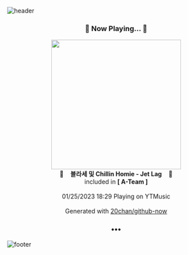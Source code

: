 ![header](https://capsule-render.vercel.app/api?type=wave&height=170&section=header&text=Hi.%20I'm%20SHIFT&fontColor=090707&fontAlignX=45&fontAlignY=65&fontSize=100)

<h3 align="center">🎵 Now Playing... 🎵</h3>
<p align="center">
  <a href="https://music.youtube.com/watch?v=fn_HXVNEFes">
    <img width="300" src="https://lh3.googleusercontent.com/dHLNnhNBM38-ahV6ffFIYq1WQKmSnFFn9xN9S52x7DwXK_KSete-mGwaBnZi47GCXdW2OTFmQE0d4Pc">
  </a>
  <br>
  🎵&nbsp&nbsp&nbsp <b>블라세 및 Chillin Homie - Jet Lag</b> &nbsp&nbsp&nbsp🎵
  <br>
  included in <b>[ A-Team ]</b>
  
  <br />
  <br />
  01/25/2023 18:29 Playing on YTMusic
  <br />
  <br />
  Generated with <a href="https://github.com/20chan/github-now">20chan/github-now</a>
</p>

<h3 align="center">•••</h3>

![footer](https://capsule-render.vercel.app/api?type=wave&height=150&section=footer)
